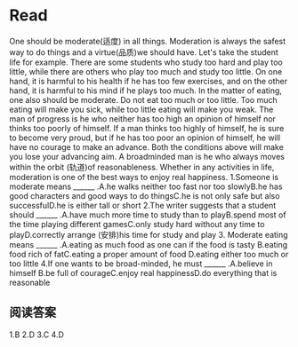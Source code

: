 # Read
One should be moderate(适度) in all things. Moderation is always the safest way to do things and a virtue(品质)we should have. Let's take the student life for example. There are some students who study too hard and play too little, while there are others who play too much and study too little. On one hand, it is harmful to his health if he has too few exercises, and on the other hand, it is harmful to his mind if he plays too much.
In the matter of eating, one also should be moderate. Do not eat too much or too little. Too much eating will make you sick, while too little eating will make you weak.
The man of progress is he who neither has too high an opinion of himself nor thinks too poorly of himself. If a man thinks too highly of himself, he is sure to become very proud, but if he has too poor an opinion of himself, he will have no courage to make an advance. Both the conditions above will make you lose your advancing aim. A broadminded man is he who always moves within the orbit (轨道)of reasonableness. Whether in any activities in life, moderation is one of the best ways to enjoy real happiness.
1.Someone is moderate means ______ .A.he walks neither too fast nor too slowlyB.he has good characters and good ways to do thingsC.he is not only safe but also successfulD.he is either tall or short
2.The writer suggests that a student should ______ .A.have much more time to study than to playB.spend most of the time playing different gamesC.only study hard without any time to playD.correctly arrange (安排)his time for study and play
3. Moderate eating means ______ .A.eating as much food as one can if the food is tasty B.eating food rich of fatC.eating a proper amount of food D.eating either too much or too little
4.If one wants to be broad-minded, he must ______ .A.believe in himself 
B.be full of courageC.enjoy real happinessD.do everything that is reasonable
## 阅读答案
1.B
2.D
3.C
4.D
